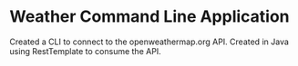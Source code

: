 # Weather Command Line Application
Created a CLI to connect to the openweathermap.org API.
Created in Java using RestTemplate to consume the API. 